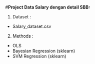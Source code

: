 #**Project Data Salary dengan detail SBB:**
1. Dataset : 
* Salary_dataset.csv
2. Methods : 
* OLS
* Bayesian Regression (sklearn)
* SVM Regression (sklearn)
